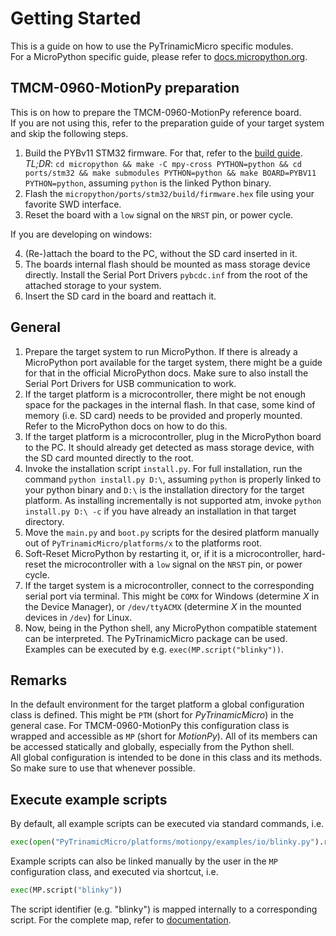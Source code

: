 # Getting Started

This is a guide on how to use the PyTrinamicMicro specific modules.  
For a MicroPython specific guide, please refer to [docs.micropython.org](https://docs.micropython.org).

## TMCM-0960-MotionPy preparation

This is on how to prepare the TMCM-0960-MotionPy reference board.  
If you are not using this, refer to the preparation guide of your target system and skip the
following steps.

1. Build the PYBv11 STM32 firmware. For that, refer to the [build guide](https://github.com/trinamic/micropython/blob/master/ports/stm32/README.md).  
*TL;DR*: `cd micropython && make -C mpy-cross PYTHON=python && cd ports/stm32 && make submodules PYTHON=python && make BOARD=PYBV11 PYTHON=python`,
assuming `python` is the linked Python binary.
2. Flash the `micropython/ports/stm32/build/firmware.hex` file using your favorite SWD interface.
3. Reset the board with a `low` signal on the `NRST` pin, or power cycle.

If you are developing on windows:  

4. (Re-)attach the board to the PC, without the SD card inserted in it.
5. The boards internal flash should be mounted as mass storage device directly.
Install the Serial Port Drivers `pybcdc.inf` from the root of the attached storage to your system.
6. Insert the SD card in the board and reattach it.

## General

1. Prepare the target system to run MicroPython. If there is already a MicroPython port available for the
target system, there might be a guide for that in the official MicroPython docs.
Make sure to also install the Serial Port Drivers for USB communication to work.
2. If the target platform is a microcontroller, there might be not enough space for the packages in the internal flash.
In that case, some kind of memory (i.e. SD card) needs to be provided and properly mounted.
Refer to the MicroPython docs on how to do this.
3. If the target platform is a microcontroller, plug in the MicroPython board to the PC.
It should already get detected as mass storage device, with the SD card mounted directly to the root.
4. Invoke the installation script `install.py`. For full installation, run the command `python install.py D:\`,
assuming `python` is properly linked to your python binary and `D:\` is the installation directory for the target platform.
As installing incrementally is not supported atm, invoke `python install.py D:\ -c` if you have already an installation
in that target directory.
5. Move the `main.py` and `boot.py` scripts for the desired platform manually out of `PyTrinamicMicro/platforms/x` to the platforms root.
6. Soft-Reset MicroPython by restarting it, or, if it is a microcontroller, hard-reset the microcontroller
with a `low` signal on the `NRST` pin, or power cycle.
7. If the target system is a microcontroller, connect to the corresponding serial port via terminal.
This might be `COMX` for Windows (determine *X* in the Device Manager), or `/dev/ttyACMX`
(determine *X* in the mounted devices in `/dev`) for Linux.
8. Now, being in the Python shell, any MicroPython compatible statement can be interpreted.
The PyTrinamicMicro package can be used.
Examples can be executed by e.g. `exec(MP.script("blinky"))`.

## Remarks

In the default environment for the target platform a global configuration class
is defined. This might be `PTM` (short for *PyTrinamicMicro*) in the general case.
For TMCM-0960-MotionPy this configuration class is wrapped and accessible as `MP` (short for *MotionPy*).
All of its members can be accessed statically and globally, especially from the Python shell.  
All global configuration is intended to be done in this class and its methods.
So make sure to use that whenever possible.

## Execute example scripts

By default, all example scripts can be executed via standard commands, i.e.

```Python
exec(open("PyTrinamicMicro/platforms/motionpy/examples/io/blinky.py").read())
```

Example scripts can also be linked manually by the user in the `MP` configuration class, and
executed via shortcut, i.e.

```Python
exec(MP.script("blinky"))
```

The script identifier (e.g. "blinky") is mapped internally to a corresponding script.
For the complete map, refer to [documentation](DOC.MD#PyTrinamicMicro).
